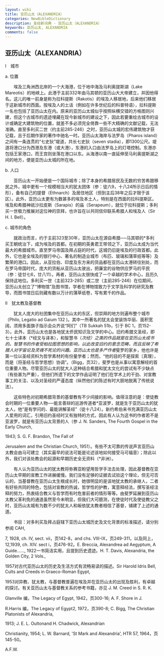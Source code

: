 ```yaml
---
layout: wiki
title: 亚历山太（ALEXANDRIA）
categories: NewBibleDictionary
description: 圣经新词典 - 亚历山太（ALEXANDRIA）
keywords: 亚历山太, ALEXANDRIA
comments: false
---
```


## 亚历山太（ALEXANDRIA）

Ⅰ　城市

a. 位置

　　埃及三角洲西北岸的一个大海港，位于地中海及马利奥提斯湖（Lake Mareotis）的地峡上。此港于主前332年由马其顿的亚历山大大帝建立，并因他得名。这儿的唯一前身是称为拉科提斯（Rakotis）的埃及人移居地，后来他们移居于这新城市的西面。按埃及人的土话（例如在许多世纪后的科普特语），拉科提斯一名也包括了亚历山太在内。原来的亚历山太城似乎按照纵横交错的方格图则兴建，但这个古城市的遗迹埋藏在现今新城市的建设之下，因此若要重绘古城市的设计或确定大建筑物的位置，就差不多必须完全倚靠一些不大精确的文献记载，无法准确。直至多利买二世（约主前285-246）之时，亚历山太城的宏伟建筑物才获记载，且于后期作家的著作中驰名一时。亚历山太海岸与法罗岛（Pharos island）之间有一条连贯的“七史狄”堤道，共长七史狄（seven stadia），即1300公尺。堤道将港口分为西港及东港（或大港），东港的入口由法罗岛上的灯塔控制。东港亦包括王家港口，而王宫则坐落在港口以东。从海港以南一直延伸至马利奥提斯湖之间的地方，便是亚历山太城的所在地。

b. 人口

　　亚历山太一开始便是一个国际城市；除了本身的希腊居民及无数的穷苦希腊移民之外，城中更有一个规模相当大的犹太团体（参：徒六9，十八24所示日后的情形），备有自己的提督（Ethnarch）及居住地区（但到主后38年之后才限于该区）。此外，亚历山太更有为数甚多的埃及本土人，特别是在西面的拉科提斯区。埃及和希腊神祇沙拉皮斯（Sarapis）的庙（Serapeum），就位于拉科提斯；多利买一世极力推展对这位神的崇拜，也许旨在以共同信仰联系希腊人和埃及人（Sir H. I. Bell）。

c. 城市的角色

　　就政治而言，约于主前323至30年，亚历山太在源自希腊──马其顿的*多利买王朝统治下，成为埃及的首都。在初期的英勇君王带领之下，亚历山太成为当代最大的希腊城市。直至罗马帝国及拜占庭的时代，这城仍旧是埃及的行政首都。此外，它也是全埃及的银行中心、著名的制造业城市（布匹、玻璃和蒲草纸等等）及繁荣的港口。因此，从亚拉伯、印度及东方来的货品都在亚历山太港转往别处，而在罗马帝国时代，庞大的货船从亚历山太驶出，把廉宜的谷物供应罗马的平民（参：徒廿七6，廿八11）。再者，亚历山太很快成了一个卓越的学术中心，且历久保持这地位。多利买一世（主前323-285）或二世（主前285-246）在位期间，亚历山太创立了“博物馆”及图书馆，学者在博物馆致力于文学及科学的研究及教导，而图书馆日后则藏有数以万计的蒲草纸卷，写有累千的作品。

Ⅱ　犹太教及基督教

　　犹太人庞大的社团集中在亚历山太的东区，但崇拜的地方则遍布整个城市（Philo, Legatio ad Gaium 132 )。其中一所著名的犹太会堂装饰华丽、面积宽阔，须用多面旗子指示会众齐说“阿们”（TB Sukkah 51b，引于 BC 1，页152-3）。此外，亚历山太也是各地犹太侨民知识及文学的中心。旧约希腊文圣经，即七十士译本（*经文与译本），和智慧书（*次经）之类的作品就是在亚历山太成书的。智慧书的作者受柏拉图思想的影响，以此改变旧约的意念范畴，而且反映了希腊人对宇宙论及灵魂不死论的兴趣。亚历山太也是多产作者*斐罗的家乡，他也许是第一位以圣经资料为哲学素材的有份量学者；然而，“他的目的不是探索〔真理〕，而是〔将圣经与哲学思想〕协调”。（Bigg，页32），斐罗也是从事以寓意解经的首位重要人物。尽管亚历山太的犹大人这种结合希腊和犹太文化的尝试有不少缺点（有些甚为严重），但他们所遗下的文学作品证明了他们在学术上的干劲、对宣教事工的关注、以及对圣经的严谨态度（纵然他们的陈述有时大胆地脱离了传统说法）。

　　这些特色对初期希腊背景的基督教有不少间接的影响。值得注意的是：使徒教会时期的一位重要人物──能言善辩的巡游传道者*亚波罗，就是生于亚历山太的犹太人，他“是有学问的、最能讲解圣经”（徒十八24）。新约希伯来书充满亚历山太人爱用的词汇，引用旧约圣经时又有独特的方式，因此有人认为这书的作者若不是亚波罗，就是有亚历山太背景的人（参 J. N. Sanders, The Fourth Gospel in the Early Church,

1943; S. G. F. Brandon, The Fall of

Jerusalem and the Christian Church, 1951）。有些不太可靠的传说声言亚历山太教会由马可建立（其实最早的说法可能是论述该地如何接受马可福音）；除此以外，我们对该处教会的起源和早期历史全无资料（*非洲）。

　　有人认为亚历山太的犹太教将弥赛亚盼望用哲学手法去处理，因此基督教在亚历山太早期的宣教工作进展缓慢。我们没有足够的证据去试验这个理论，但无可否认的，当基督教在亚历山太生根成长时，她很明显的是该地犹太教的承继人，二者有好些共同的特色，包括对宣教的热诚，哲学性的护教，寓意释经法，撰写圣经注释的努力，热衷结合教义与哲学而有时危害前者的情形等等。由斐罗延展到亚历山太教父革利免的通道虽然至今未明显，但我们大可臆测，在使徒时代及使徒教父之时，亚历山太城有为数不少的犹太人和皈依犹太教者相信了基督，铺建了上述的通道。

　　书目：对多利买及拜占庭辖下亚历山太城历史及文化背景的标准描述，请分别参阅 CAH,

7, 1928, ch. IV, sect. vii，页142-8，and chs. VIII-IX，页249-311，以及同上，12,1939, ch. XIV. sect i，页476-92。E. Breccia, Alexandrea ad Aegyptum, A Guide……, 1922一书简洁实用，且提到历史遗迹。H. T. Davis, Alexandria, the Golden City, 2 Vols.,

1957对古代亚历山太的历史及生活方式有流畅易读的描述。Sir Harold Idris Bell, Cults and Creeds in Graeco-Roman Egypt,

1953对异教、犹太教，与基督教普遍在埃及并在亚历山太的出现及胜利，有卓越的探讨。有关亚历山太与基督教关系的参考书籍，亦见 J. M. Creed in S. R. K.

Glanville 编，The Legacy of Egypt, 1942，页300-16; A. F. Shore in J.

R.Harris 编，The Legacy of Egypt2, 1972，页390-8; C. Bigg, The Christian Platonists of Alexandria,

1913; J. E. L. Oultonand H. Chadwick, Alexandrian

Christianity, 1954; L. W. Barnard, 'St Mark and Alexandria', HTR 57, 1964，页145-50。

A.F.W.








